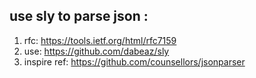 ## use sly to parse json :
1. rfc: https://tools.ietf.org/html/rfc7159
2. use: https://github.com/dabeaz/sly
3. inspire ref: https://github.com/counsellors/jsonparser
